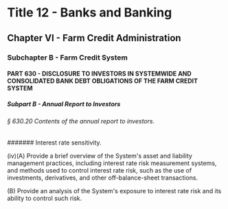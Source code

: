 
# Title 12 - Banks and Banking
## Chapter VI - Farm Credit Administration
### Subchapter B - Farm Credit System
#### PART 630 - DISCLOSURE TO INVESTORS IN SYSTEMWIDE AND CONSOLIDATED BANK DEBT OBLIGATIONS OF THE FARM CREDIT SYSTEM
##### Subpart B - Annual Report to Investors
###### § 630.20 Contents of the annual report to investors.
####### Interest rate sensitivity.

(iv)(A) Provide a brief overview of the System's asset and liability management practices, including interest rate risk measurement systems, and methods used to control interest rate risk, such as the use of investments, derivatives, and other off-balance-sheet transactions.

(B) Provide an analysis of the System's exposure to interest rate risk and its ability to control such risk.
